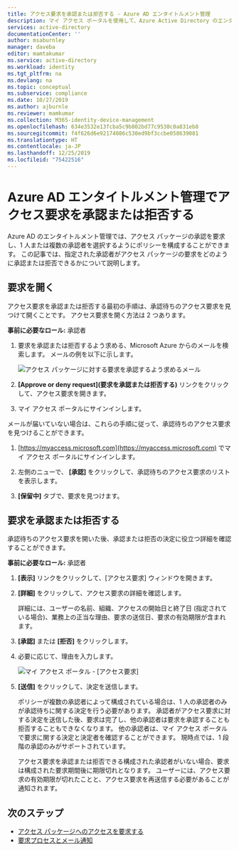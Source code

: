 ```yaml
---
title: アクセス要求を承認または拒否する - Azure AD エンタイトルメント管理
description: マイ アクセス ポータルを使用して、Azure Active Directory のエンタイトルメント管理でアクセス パッケージへの要求を承認または拒否する方法を学習します。
services: active-directory
documentationCenter: ''
author: msaburnley
manager: daveba
editor: mamtakumar
ms.service: active-directory
ms.workload: identity
ms.tgt_pltfrm: na
ms.devlang: na
ms.topic: conceptual
ms.subservice: compliance
ms.date: 10/27/2019
ms.author: ajburnle
ms.reviewer: mamkumar
ms.collection: M365-identity-device-management
ms.openlocfilehash: 634e3532e13fcba5c9b802bd77c9530c0a831eb8
ms.sourcegitcommit: f4f626d6e92174086c530ed9bf3ccbe058639081
ms.translationtype: HT
ms.contentlocale: ja-JP
ms.lasthandoff: 12/25/2019
ms.locfileid: "75422516"
---
```

# <a name="approve-or-deny-access-requests-in-azure-ad-entitlement-management"></a>Azure AD エンタイトルメント管理でアクセス要求を承認または拒否する

Azure AD のエンタイトルメント管理では、アクセス パッケージの承認を要求し、1 人または複数の承認者を選択するようにポリシーを構成することができます。 この記事では、指定された承認者がアクセス パッケージの要求をどのように承認または拒否できるかについて説明します。

## <a name="open-request"></a>要求を開く

アクセス要求を承認または拒否する最初の手順は、承認待ちのアクセス要求を見つけて開くことです。 アクセス要求を開く方法は 2 つあります。

**事前に必要なロール:** 承認者

1. 要求を承認または拒否するよう求める、Microsoft Azure からのメールを検索します。 メールの例を以下に示します。

    ![アクセス パッケージに対する要求を承認するよう求めるメール](./media/entitlement-management-shared/approver-request-email.png)

1. **[Approve or deny request]\(要求を承認または拒否する\)** リンクをクリックして、アクセス要求を開きます。

1. マイ アクセス ポータルにサインインします。

メールが届いていない場合は、これらの手順に従って、承認待ちのアクセス要求を見つけることができます。

1. [https://myaccess.microsoft.com](https://myaccess.microsoft.com) でマイ アクセス ポータルにサインインします。

1. 左側のニューで、 **[承認]** をクリックして、承認待ちのアクセス要求のリストを表示します。

1. **[保留中]** タブで、要求を見つけます。

## <a name="approve-or-deny-request"></a>要求を承認または拒否する

承認待ちのアクセス要求を開いた後、承認または拒否の決定に役立つ詳細を確認することができます。

**事前に必要なロール:** 承認者

1. **[表示]** リンクをクリックして、[アクセス要求] ウィンドウを開きます。

1. **[詳細]** をクリックして、アクセス要求の詳細を確認します。

    詳細には、ユーザーの名前、組織、アクセスの開始日と終了日 (指定されている場合)、業務上の正当な理由、要求の送信日、要求の有効期限が含まれます。

1. **[承認]** または **[拒否]** をクリックします。

1. 必要に応じて、理由を入力します。

    ![マイ アクセス ポータル - [アクセス要求]](./media/entitlement-management-request-approve/my-access-approve-request.png)

1. **[送信]** をクリックして、決定を送信します。

    ポリシーが複数の承認者によって構成されている場合は、1 人の承認者のみが承認待ちに関する決定を行う必要があります。 承認者がアクセス要求に対する決定を送信した後、要求は完了し、他の承認者は要求を承認することも拒否することもできなくなります。 他の承認者は、マイ アクセス ポータルで要求に関する決定と決定者を確認することができます。 現時点では、1 段階の承認のみがサポートされています。

    アクセス要求を承認または拒否できる構成された承認者がいない場合、要求は構成された要求期間後に期限切れとなります。 ユーザーには、アクセス要求の有効期限が切れたことと、アクセス要求を再送信する必要があることが通知されます。

## <a name="next-steps"></a>次のステップ

- [アクセス パッケージへのアクセスを要求する](entitlement-management-request-access.md)
- [要求プロセスとメール通知](entitlement-management-process.md)
